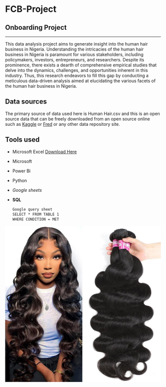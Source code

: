 # FCB-Project
## Onboarding Project
---
This data analysis project aims to generate insight into the human hair business in Nigeria.
Understanding the intricacies of the human hair business in Nigeria is paramount for various stakeholders, including policymakers, investors, entrepreneurs, and researchers. Despite its prominence, there exists a dearth of comprehensive empirical studies that delve into the dynamics, challenges, and opportunities inherent in this industry. Thus, this research endeavors to fill this gap by conducting a meticulous data-driven analysis aimed at elucidating the various facets of the human hair business in Nigeria.

## Data sources
The primary source of data used here is Human Hair.csv and this is an open source data that can be freely downloaded from an open source online such as [Kaggle](https://www.kaggle.com/) or [Fred](https://fred.stlouisfed.org/) or any other data repository site.

## Tools used
- Microsoft Excel [Download Here](http://microsoft.com)
- Microsoft
- Power Bi
- Python
- *Google sheets*
- **SQL**

  ```
  Google query sheet
  SELECT * FROM TABLE 1
  WHERE CONDITION = MET

  ```

 ![ ](humanhair.jpg)
    
